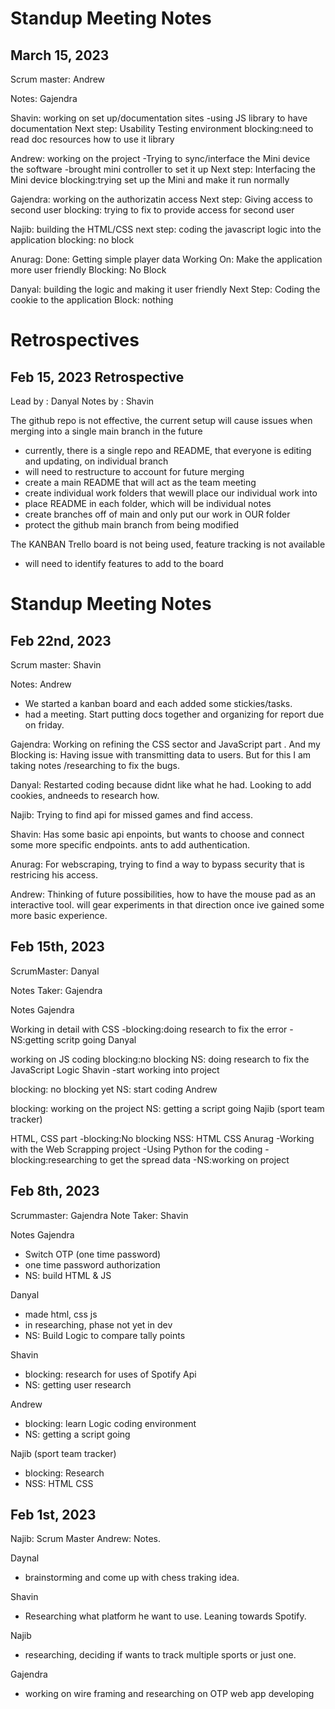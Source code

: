 # Standup Meeting Notes

## March 15, 2023

Scrum master: Andrew

Notes: Gajendra



Shavin:  working on set up/documentation sites 
-using JS library to have documentation
Next step: Usability Testing environment
blocking:need to read doc resources how to use it library

Andrew: working on the project
-Trying to sync/interface the Mini device the software
-brought mini controller to set it up
Next step: Interfacing the Mini device
blocking:trying set up the Mini and make it run normally

Gajendra: working on the authorizatin access
Next step: Giving access to second user
blocking: trying to fix to provide access for second user

Najib:  building the HTML/CSS
next step:  coding the javascript logic into the application
blocking: no block

Anurag: Done: Getting simple player data 
Working On: Make the application more user friendly 
Blocking: No Block

Danyal: building the logic and making it user friendly
Next Step: Coding the cookie to the application
Block: nothing





# Retrospectives

## Feb 15, 2023 Retrospective

Lead by : Danyal
Notes by : Shavin

The github repo is not effective, the current setup will cause issues when merging into a single main branch in the future
- currently, there is a single repo and README, that everyone is editing and updating, on individual branch
- will need to restructure to account for future merging
- create a main README that will act as the team meeting 
- create individual work folders that wewill place our individual work into
- place README in each folder, which will be individual notes
- create branches off of main and only put our work in OUR folder
- protect the github main branch from being modified

The KANBAN Trello board is not being used, feature tracking is not available
- will need to identify features to add to the board

# Standup Meeting Notes

## Feb 22nd, 2023

Scrum master: Shavin

Notes: Andrew

- We started a kanban board and each added some stickies/tasks.
- had a meeting. Start putting docs together and organizing for report due on friday.

Gajendra:  Working on refining the CSS sector and JavaScript part . And my Blocking is: Having issue with transmitting data to users. But for this I am taking notes /researching to fix the bugs.

Danyal: Restarted coding because didnt like what he had. Looking to add cookies, andneeds to research how.

Najib: Trying to find api for missed games and find access.

Shavin: Has some basic api enpoints, but wants to choose and connect some more specific endpoints. 
ants to add authentication.

Anurag: For webscraping, trying to find a way to bypass security that is restricing his access.

Andrew: Thinking of future possibilities, how to have the mouse pad as an interactive tool. will gear experiments in that direction once
ive gained some more basic experience.


## Feb 15th, 2023

ScrumMaster: Danyal

Notes Taker: Gajendra

Notes Gajendra

Working in detail with CSS -blocking:doing research to fix the error -NS:getting scritp going
Danyal

working on JS coding
blocking:no blocking
NS: doing research to fix the JavaScript Logic
Shavin -start working into project

blocking: no blocking yet
NS: start coding
Andrew

blocking: working on the project
NS: getting a script going
Najib (sport team tracker)

HTML, CSS part -blocking:No blocking
NSS: HTML CSS
Anurag -Working with the Web Scrapping project -Using Python for the coding -blocking:researching to get the spread data -NS:working on project

## Feb 8th, 2023

Scrummaster: Gajendra
Note Taker: Shavin

Notes 
Gajendra
- Switch OTP (one time password)
- one time password authorization
- NS: build HTML & JS

Danyal
- made html, css js
- in researching, phase not yet in dev
- NS: Build Logic to compare tally points

Shavin
- blocking: research for uses of Spotify Api
- NS: getting user research

Andrew
- blocking: learn Logic coding environment
- NS: getting a script going

Najib (sport team tracker)
- blocking: Research
- NSS: HTML CSS

## Feb 1st, 2023

Najib: Scrum Master
Andrew: Notes.

Daynal 

- brainstorming and come up with chess traking idea.

Shavin 

- Researching what platform he want to use. Leaning towards Spotify.

Najib 

- researching, deciding if wants to track multiple sports or just one.

Gajendra 

- working on wire framing and researching on OTP web app developing
